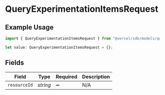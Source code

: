 # QueryExperimentationItemsRequest

## Example Usage

```typescript
import { QueryExperimentationItemsRequest } from "@vercel/sdk/models/queryexperimentationitemsop.js";

let value: QueryExperimentationItemsRequest = {};
```

## Fields

| Field              | Type               | Required           | Description        |
| ------------------ | ------------------ | ------------------ | ------------------ |
| `resourceId`       | *string*           | :heavy_minus_sign: | N/A                |